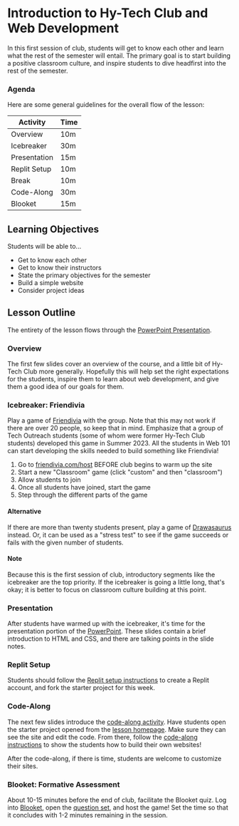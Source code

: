 # Introduction to Hy-Tech Club and Web Development
In this first session of club, students will get to know each other and learn what the rest of the semester will entail. The primary goal is to start building a positive classroom culture, and inspire students to dive headfirst into the rest of the semester.

### Agenda
Here are some general guidelines for the overall flow of the lesson:

| Activity | Time |
|-|-|
| Overview | 10m |
| Icebreaker | 30m |
| Presentation | 15m |
| Replit Setup | 10m |
| Break | 10m |
| Code-Along | 30m |
| Blooket | 15m |

## Learning Objectives
Students will be able to...

- Get to know each other
- Get to know their instructors
- State the primary objectives for the semester
- Build a simple website
- Consider project ideas

## Lesson Outline
The entirety of the lesson flows through the [PowerPoint Presentation](Welcome.pptx).

### Overview
The first few slides cover an overview of the course, and a little bit of Hy-Tech Club more generally. Hopefully this will help set the right expectations for the students, inspire them to learn about web development, and give them a good idea of our goals for them.

### Icebreaker: Friendivia
Play a game of [Friendivia](https://friendivia.com/about) with the group. Note that this may not work if there are over 20 people, so keep that in mind. Emphasize that a group of Tech Outreach students (some of whom were former Hy-Tech Club students) developed this game in Summer 2023. All the students in Web 101 can start developing the skills needed to build something like Friendivia!

1. Go to [friendivia.com/host](https://friendivia.com/host) BEFORE club begins to warm up the site
1. Start a new "Classroom" game (click "custom" and then "classroom")
1. Allow students to join
1. Once all students have joined, start the game
1. Step through the different parts of the game

#### Alternative
If there are more than twenty students present, play a game of [Drawasaurus](https://drawasaurus.org/) instead. Or, it can be used as a "stress test" to see if the game succeeds or fails with the given number of students.

#### Note
Because this is the first session of club, introductory segments like the icebreaker are the top priority. If the icebreaker is going a little long, that's okay; it is better to focus on classroom culture building at this point.

### Presentation
After students have warmed up with the icebreaker, it's time for the presentation portion of the [PowerPoint](Welcome.pptx). These slides contain a brief introduction to HTML and CSS, and there are talking points in the slide notes.

### Replit Setup
Students should follow the [Replit setup instructions](ReplitSetup.md) to create a Replit account, and fork the starter project for this week.

### Code-Along
The next few slides introduce the [code-along activity](CodeAlong.md). Have students open the starter project opened from the [lesson homepage](StudentDesc.md). Make sure they can see the site and edit the code. From there, follow the [code-along instructions](CodeAlong.md) to show the students how to build their own websites!

After the code-along, if there is time, students are welcome to customize their sites.

### Blooket: Formative Assessment
About 10-15 minutes before the end of club, facilitate the Blooket quiz. Log into [Blooket](https://blooket.com), open the [question set](https://dashboard.blooket.com/set/66c4b54dc1559d398a956137), and host the game! Set the time so that it concludes with 1-2 minutes remaining in the session.
